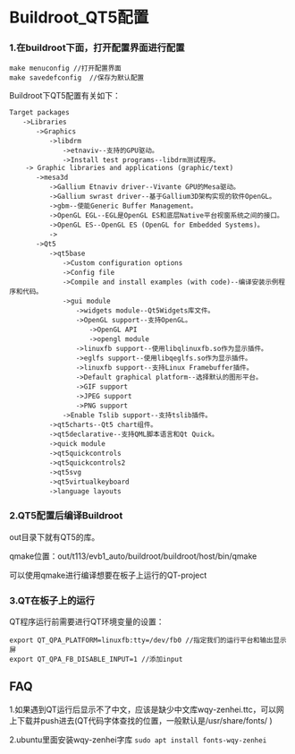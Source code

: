 # Buildroot_QT5配置

### 1.在buildroot下面，打开配置界面进行配置

```
make menuconfig //打开配置界面
make savedefconfig  //保存为默认配置
```

Buildroot下QT5配置有关如下：

```
Target packages
　　->Libraries
　　　　->Graphics
　　　　　　->libdrm
　　　　　　　　->etnaviv--支持的GPU驱动。
　　　　　　　　->Install test programs--libdrm测试程序。
    -> Graphic libraries and applications (graphic/text)
　　　　->mesa3d
　　　　　　->Gallium Etnaviv driver--Vivante GPU的Mesa驱动。
　　　　　　->Gallium swrast driver--基于Gallium3D架构实现的软件OpenGL。
　　　　　　->gbm--使能Generic Buffer Management。
　　　　　　->OpenGL EGL--EGL是OpenGL ES和底层Native平台视窗系统之间的接口。
　　　　　　->OpenGL ES--OpenGL ES (OpenGL for Embedded Systems)。
　　　　　　->
　　　　->Qt5
　　　　　　->qt5base
　　　　　　　　->Custom configuration options
　　　　　　　　->Config file
　　　　　　　　->Compile and install examples (with code)--编译安装示例程序和代码。
　　　　　　　　->gui module
　　　　　　　　　　->widgets module--Qt5Widgets库文件。
　　　　　　　　　　->OpenGL support--支持OpenGL。
　　　　　　　　　　　　->OpenGL API
　　　　　　　　　　　　->opengl module
　　　　　　　　　　->linuxfb support--使用libqlinuxfb.so作为显示插件。
　　　　　　　　　　->eglfs support--使用libqeglfs.so作为显示插件。
　　　　　　　　　　->linuxfb support--支持Linux Framebuffer插件。
　　　　　　　　　　->Default graphical platform--选择默认的图形平台。
　　　　　　　　　　->GIF support
　　　　　　　　　　->JPEG support
　　　　　　　　　　->PNG support
　　　　　　　　->Enable Tslib support--支持tslib插件。
　　　　　　->qt5charts--Qt5 chart组件。
　　　　　　->qt5declarative--支持QML脚本语言和Qt Quick。
　　　　　　->quick module
　　　　　　->qt5quickcontrols
　　　　　　->qt5quickcontrols2
　　　　　　->qt5svg
　　　　　　->qt5virtualkeyboard
　　　　　　->language layouts
```

### 2.QT5配置后编译Buildroot

out目录下就有QT5的库。

qmake位置：out/t113/evb1_auto/buildroot/buildroot/host/bin/qmake

可以使用qmake进行编译想要在板子上运行的QT-project

### 3.QT在板子上的运行

QT程序运行前需要进行QT环境变量的设置：

```
export QT_QPA_PLATFORM=linuxfb:tty=/dev/fb0 //指定我们的运行平台和输出显示屏
export QT_QPA_FB_DISABLE_INPUT=1 //添加input
```



## FAQ

1.如果遇到QT运行后显示不了中文，应该是缺少中文库wqy-zenhei.ttc，可以网上下载并push进去(QT代码字体查找的位置，一般默认是/usr/share/fonts/ )

2.ubuntu里面安装wqy-zenhei字库 `sudo apt install fonts-wqy-zenhei`
